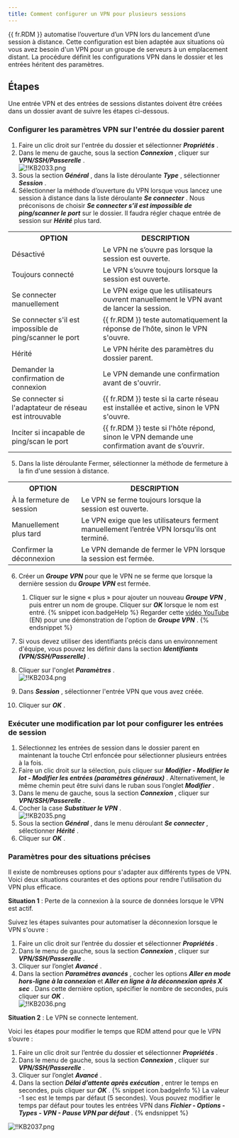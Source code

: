 ```yaml
---
title: Comment configurer un VPN pour plusieurs sessions
---
```

{{ fr.RDM }} automatise l’ouverture d’un VPN lors du lancement d’une session à distance. Cette configuration est bien adaptée aux situations où vous avez besoin d'un VPN pour un groupe de serveurs à un emplacement distant. La procédure définit les configurations VPN dans le dossier et les entrées héritent des paramètres. 
## Étapes 
Une entrée VPN et des entrées de sessions distantes doivent être créées dans un dossier avant de suivre les étapes ci-dessous. 
### Configurer les paramètres VPN sur l'entrée du dossier parent 
1. Faire un clic droit sur l'entrée du dossier et sélectionner ***Propriétés*** . 
1. Dans le menu de gauche, sous la section ***Connexion*** , cliquer sur ***VPN/SSH/Passerelle*** .  
![!!KB2033.png](https://webdevolutions.azureedge.net/docs/fr/kb/KB2033.png) 
1. Sous la section ***Général*** , dans la liste déroulante ***Type*** , sélectionner ***Session*** . 
1. Sélectionner la méthode d’ouverture du VPN lorsque vous lancez une session à distance dans la liste déroulante ***Se connecter*** . Nous préconisons de choisir ***Se connecter s’il est impossible de ping/scanner le port*** sur le dossier. Il faudra régler chaque entrée de session sur ***Hérité*** plus tard. 
<table>
	<tr>
		<th>
OPTION 
		</th>
		<th>
DESCRIPTION 
		</th>
	</tr>
	<tr>
		<td>
Désactivé 
		</td>
		<td>
Le VPN ne s’ouvre pas lorsque la session est ouverte. 
		</td>
	</tr>
	<tr>
		<td>
Toujours connecté 
		</td>
		<td>
Le VPN s’ouvre toujours lorsque la session est ouverte. 
		</td>
	</tr>
	<tr>
		<td>
Se connecter manuellement 
		</td>
		<td>
Le VPN exige que les utilisateurs ouvrent manuellement le VPN avant de lancer la session. 
		</td>
	</tr>
	<tr>
		<td>
Se connecter s'il est impossible de ping/scanner le port 
		</td>
		<td>
{{ fr.RDM }} teste automatiquement la réponse de l’hôte, sinon le VPN s'ouvre. 
		</td>
	</tr>
	<tr>
		<td>
Hérité 
		</td>
		<td>
Le VPN hérite des paramètres du dossier parent. 
		</td>
	</tr>
	<tr>
		<td>
Demander la confirmation de connexion 
		</td>
		<td>
Le VPN demande une confirmation avant de s'ouvrir. 
		</td>
	</tr>
	<tr>
		<td>
Se connecter si l'adaptateur de réseau est introuvable 
		</td>
		<td>
{{ fr.RDM }} teste si la carte réseau est installée et active, sinon le VPN s'ouvre. 
		</td>
	</tr>
	<tr>
		<td>
Inciter si incapable de ping/scan le port 
		</td>
		<td>
{{ fr.RDM }} teste si l'hôte répond, sinon le VPN demande une confirmation avant de s’ouvrir. 
		</td>
	</tr>
</table>

5. Dans la liste déroulante Fermer, sélectionner la méthode de fermeture à la fin d'une session à distance. 
<table>
	<tr>
		<th>
OPTION 
		</th>
		<th>
DESCRIPTION 
		</th>
	</tr>
	<tr>
		<td>
À la fermeture de session 
		</td>
		<td>
Le VPN se ferme toujours lorsque la session est ouverte. 
		</td>
	</tr>
	<tr>
		<td>
Manuellement plus tard 
		</td>
		<td>
Le VPN exige que les utilisateurs ferment manuellement l’entrée VPN lorsqu’ils ont terminé. 
		</td>
	</tr>
	<tr>
		<td>
Confirmer la déconnexion 
		</td>
		<td>
Le VPN demande de fermer le VPN lorsque la session est fermée. 
		</td>
	</tr>
</table>

6. Créer un ***Groupe VPN*** pour que le VPN ne se ferme que lorsque la dernière session du ***Groupe VPN*** est fermée. 
	1. Cliquer sur le signe « plus » pour ajouter un nouveau ***Groupe VPN*** , puis entrer un nom de groupe. Cliquer sur ***OK*** lorsque le nom est entré. 
{% snippet icon.badgeHelp %} 
Regarder cette [vidéo YouTube](https://youtu.be/5jKREtc63ks) (EN) pour une démonstration de l'option de ***Groupe VPN*** . 
{% endsnippet %}
 
7. Si vous devez utiliser des identifiants précis dans un environnement d'équipe, vous pouvez les définir dans la section ***Identifiants (VPN/SSH/Passerelle)*** . 
1. Cliquer sur l'onglet ***Paramètres*** .  
![!!KB2034.png](https://webdevolutions.azureedge.net/docs/fr/kb/KB2034.png) 
1. Dans ***Session*** , sélectionner l'entrée VPN que vous avez créée. 
1. Cliquer sur ***OK*** . 
### Exécuter une modification par lot pour configurer les entrées de session 
1. Sélectionnez les entrées de session dans le dossier parent en maintenant la touche Ctrl enfoncée pour sélectionner plusieurs entrées à la fois. 
1. Faire un clic droit sur la sélection, puis cliquer sur ***Modifier - Modifier le lot - Modifier les entrées (paramètres généraux)*** . Alternativement, le même chemin peut être suivi dans le ruban sous l’onglet ***Modifier*** . 
1. Dans le menu de gauche, sous la section ***Connexion*** , cliquer sur ***VPN/SSH/Passerelle*** . 
1. Cocher la case ***Substituer le VPN*** .  
![!!KB2035.png](https://webdevolutions.azureedge.net/docs/fr/kb/KB2035.png) 
1. Sous la section ***Général*** , dans le menu déroulant ***Se connecter*** , sélectionner ***Hérité*** . 
1. Cliquer sur ***OK*** . 
### Paramètres pour des situations précises 
Il existe de nombreuses options pour s'adapter aux différents types de VPN. Voici deux situations courantes et des options pour rendre l'utilisation du VPN plus efficace.  

**Situation 1** : Perte de la connexion à la source de données lorsque le VPN est actif.  

Suivez les étapes suivantes pour automatiser la déconnexion lorsque le VPN s'ouvre :  

1. Faire un clic droit sur l’entrée du dossier et sélectionner ***Propriétés*** . 
1. Dans le menu de gauche, sous la section ***Connexion*** , cliquer sur ***VPN/SSH/Passerelle*** . 
1. Cliquer sur l’onglet ***Avancé*** . 
1. Dans la section ***Paramètres avancés*** , cocher les options ***Aller en mode hors-ligne à la connexion*** et ***Aller en ligne à la déconnexion après X sec*** . Dans cette dernière option, spécifier le nombre de secondes, puis cliquer sur ***OK*** .  
![!!KB2036.png](https://webdevolutions.azureedge.net/docs/fr/kb/KB2036.png)  

**Situation 2** : Le VPN se connecte lentement.  

Voici les étapes pour modifier le temps que RDM attend pour que le VPN s’ouvre :  

1. Faire un clic droit sur l’entrée du dossier et sélectionner ***Propriétés*** . 
1. Dans le menu de gauche, sous la section ***Connexion*** , cliquer sur ***VPN/SSH/Passerelle*** . 
1. Cliquer sur l’onglet ***Avancé*** . 
1. Dans la section ***Délai d’attente après exécution*** , entrer le temps en secondes, puis cliquer sur ***OK*** . 
{% snippet icon.badgeInfo %} 
La valeur -1 sec est le temps par défaut (5 secondes). Vous pouvez modifier le temps par défaut pour toutes les entrées VPN dans ***Fichier - Options - Types - VPN - Pause VPN par défaut*** . 
{% endsnippet %}
 
![!!KB2037.png](https://webdevolutions.azureedge.net/docs/fr/kb/KB2037.png) 

